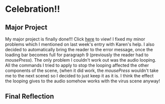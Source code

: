 # Celebration!!

## Major Project

My major project is finally done!!! Click [here](https://robymanlongat.github.io/c0dewords/week12/majorProject_finale) to view! I fixed my minor problems which I mentioned on last week's entry with Karen's help. I also decided to automatically bring the reader to the error message, once the loading bar becomes full for paragraph 9 (previously the reader had to *mousePress*). The only problem I couldn't work out was the audio looping. All the commands I tried to apply to stop the looping affected the other components of the scene, (when it did work, the *mousePress* wouldn't take me to the next scene) so I decided to just keep it as it is. I think the effect the looping gives to the audio somehow works with the virus scene anyway! 

## Final Reflection
